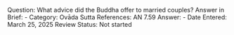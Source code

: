Question: What advice did the Buddha offer to married couples?
Answer in Brief: -
 Category: Ovāda
Sutta References: AN 7.59
Answer: -
Date Entered: March 25, 2025
Review Status: Not started